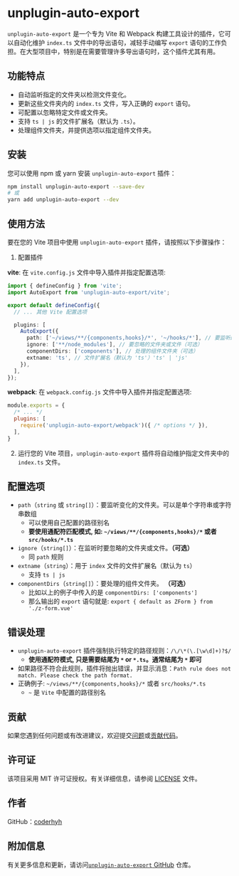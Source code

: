 # unplugin-auto-export

`unplugin-auto-export` 是一个专为 Vite 和 Webpack 构建工具设计的插件，它可以自动化维护 `index.ts` 文件中的导出语句，减轻手动编写 `export` 语句的工作负担。在大型项目中，特别是在需要管理许多导出语句时，这个插件尤其有用。

## 功能特点

- 自动监听指定的文件夹以检测文件变化。
- 更新这些文件夹内的 `index.ts` 文件，写入正确的 `export` 语句。
- 可配置以忽略特定文件或文件夹。
- 支持 `ts | js` 的文件扩展名（默认为 `.ts`）。
- 处理组件文件夹，并提供选项以指定组件文件夹。

## 安装

您可以使用 npm 或 yarn 安装 `unplugin-auto-export` 插件：

```bash
npm install unplugin-auto-export --save-dev
# 或
yarn add unplugin-auto-export --dev
```

## 使用方法

要在您的 Vite 项目中使用 `unplugin-auto-export` 插件，请按照以下步骤操作：

1. 配置插件

**vite**: 在 `vite.config.js` 文件中导入插件并指定配置选项:

```typescript
import { defineConfig } from 'vite';
import AutoExport from 'unplugin-auto-export/vite';

export default defineConfig({
  // ... 其他 Vite 配置选项

  plugins: [
    AutoExport({
      path: ['~/views/**/{components,hooks}/*', '~/hooks/*'], // 要监听的文件夹, 路径可以使用别名
      ignore: ['**/node_modules'], // 要忽略的文件夹或文件（可选）
      componentDirs: ['components'], // 处理的组件文件夹（可选）
      extname: 'ts', // 文件扩展名（默认为 'ts'）'ts' | 'js'
    }),
  ],
});
```

**webpack**: 在 `webpack.config.js` 文件中导入插件并指定配置选项:

```javascript
module.exports = {
  /* ... */
  plugins: [
    require('unplugin-auto-export/webpack')({ /* options */ }),
  ],
}
```

2. 运行您的 Vite 项目，`unplugin-auto-export` 插件将自动维护指定文件夹中的 `index.ts` 文件。

## 配置选项

- `path`（`string` 或 `string[]`）：要监听变化的文件夹。可以是单个字符串或字符串数组
  - 可以使用自己配置的路径别名
  - **要使用通配符匹配模式, 如: `~/views/**/{components,hooks}/*` 或者 `src/hooks/*.ts`**
- `ignore`（`string[]`）：在监听时要忽略的文件夹或文件。**（可选）**
  - 同 `path` 规则
- `extname`（`string`）：用于 `index` 文件的文件扩展名（默认为 `ts`）
  - 支持 `ts | js`
- `componentDirs`（`string[]`）：要处理的组件文件夹。 **（可选）**
  - 比如以上的例子中传入的是 `componentDirs: ['components']`
  - 那么输出的 `export` 语句就是: `export { default as ZForm } from './z-form.vue'`

## 错误处理

- `unplugin-auto-export` 插件强制执行特定的路径规则：`/\/\*(\.[\w\d]+)?$/`
  - **使用通配符模式, 只是需要结尾为 `*` or `*.ts`。通常结尾为 `*` 即可**
- 如果路径不符合此规则，插件将抛出错误，并显示消息：`Path rule does not match. Please check the path format.`
- 正确例子: `~/views/**/{components,hooks}/*` 或者 `src/hooks/*.ts`
  - `~` 是 `Vite` 中配置的路径别名

## 贡献

如果您遇到任何问题或有改进建议，欢迎提交[问题](https://github.com/coderhyh/unplugin-auto-export/issues)或[贡献代码](https://github.com/coderhyh/unplugin-auto-export)。

## 许可证

该项目采用 MIT 许可证授权。有关详细信息，请参阅 [LICENSE](/LICENSE) 文件。

## 作者

GitHub：[coderhyh](https://github.com/coderhyh)

## 附加信息

有关更多信息和更新，请访问[`unplugin-auto-export` GitHub](https://github.com/coderhyh/unplugin-auto-export) 仓库。
